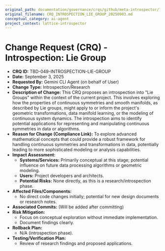 ```yaml
---
original_path: documentation/governance/crqs/github/meta-introspector/lattice-introspector/docs/crq/CRQ_INTROSPECTION_LIE_GROUP_20250903.md
original_filename: CRQ_INTROSPECTION_LIE_GROUP_20250903.md
conceptual_category: ai-agent
project_context: lattice-introspector
---
```


# Change Request (CRQ) - Introspection: Lie Group

*   **CRQ ID:** TBD-049-INTROSPECTION-LIE-GROUP
*   **Date:** September 3, 2025
*   **Requested By:** Gemini CLI Agent (on behalf of User)
*   **Change Type:** Introspection/Research
*   **Description of Change:**
    This CRQ proposes an introspection into "Lie Groups" within the context of the current project. This involves exploring how the properties of continuous symmetries and smooth manifolds, as described by Lie groups, might apply to or inform the project's geometric transformations, data manifold learning, or the modeling of continuous system dynamics. The introspection aims to identify potential applications for representing and manipulating continuous symmetries in data or algorithms.
*   **Reason for Change (Compliance Link):**
    To explore advanced mathematical concepts that could provide a robust framework for handling continuous symmetries and transformations in data, potentially leading to more sophisticated modeling or analysis capabilities.
*   **Impact Assessment:**
    *   **Systems/Services:** Primarily conceptual at this stage; potential influence on future data processing algorithms or geometric modeling.
    *   **Users:** Project developers and architects.
    *   **Potential Risks:** None directly, as this is a research/introspection phase.
*   **Affected Files/Components:**
    *   No direct code changes initially; potential for new design documents or research notes.
*   **Associated Commits:** (Will be added after committing)
*   **Risk Mitigation:**
    *   Focus on conceptual exploration without immediate implementation.
    *   Document findings clearly.
*   **Rollback Plan:**
    *   N/A (introspection phase).
*   **Testing/Verification Plan:**
    *   Review of research findings and proposed applications.
